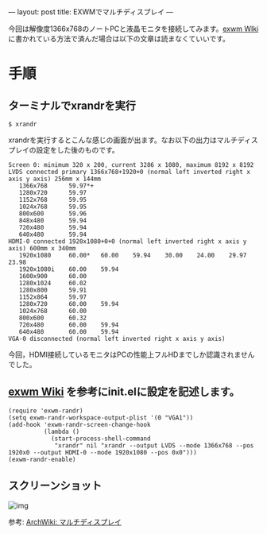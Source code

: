 <div class="HTML">
&#x2014;
layout: post
title: EXWMでマルチディスプレイ
&#x2014;

</div>

今回は解像度1366x768のノートPCと液晶モニタを接続してみます。[exwm WIki](https://github.com/ch11ng/exwm/wiki#randr-multi-screen) に書かれている方法で済んだ場合は以下の文章は読まなくていいです。


# 手順


## ターミナルでxrandrを実行

    $ xrandr

xrandrを実行するとこんな感じの画面が出ます。なお以下の出力はマルチディスプレイの設定をした後のものです。

    Screen 0: minimum 320 x 200, current 3286 x 1080, maximum 8192 x 8192
    LVDS connected primary 1366x768+1920+0 (normal left inverted right x axis y axis) 256mm x 144mm
       1366x768      59.97*+
       1280x720      59.97  
       1152x768      59.95  
       1024x768      59.95  
       800x600       59.96  
       848x480       59.94  
       720x480       59.94  
       640x480       59.94  
    HDMI-0 connected 1920x1080+0+0 (normal left inverted right x axis y axis) 600mm x 340mm
       1920x1080     60.00*   60.00    59.94    30.00    24.00    29.97    23.98  
       1920x1080i    60.00    59.94  
       1600x900      60.00  
       1280x1024     60.02  
       1280x800      59.91  
       1152x864      59.97  
       1280x720      60.00    59.94  
       1024x768      60.00  
       800x600       60.32  
       720x480       60.00    59.94  
       640x480       60.00    59.94  
    VGA-0 disconnected (normal left inverted right x axis y axis)

今回，HDMI接続しているモニタはPCの性能上フルHDまでしか認識されませんでした。


## [exwm Wiki](https://github.com/ch11ng/exwm/wiki#randr-multi-screen) を参考にinit.elに設定を記述します。

    (require 'exwm-randr)
    (setq exwm-randr-workspace-output-plist '(0 "VGA1"))
    (add-hook 'exwm-randr-screen-change-hook
              (lambda ()
                (start-process-shell-command
                 "xrandr" nil "xrandr --output LVDS --mode 1366x768 --pos 1920x0 --output HDMI-0 --mode 1920x1080 --pos 0x0")))
    (exwm-randr-enable)


## スクリーンショット

![img](01.png)

参考: [ArchWiki: マルチディスプレイ](https://wiki.archlinux.jp/index.php/%25E3%2583%259E%25E3%2583%25AB%25E3%2583%2581%25E3%2583%2587%25E3%2582%25A3%25E3%2582%25B9%25E3%2583%2597%25E3%2583%25AC%25E3%2582%25A4)

